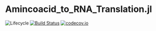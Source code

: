 # Amincoacid_to_RNA_Translation.jl

![Lifecycle](https://img.shields.io/badge/lifecycle-experimental-orange.svg)<!--
![Lifecycle](https://img.shields.io/badge/lifecycle-maturing-blue.svg)
![Lifecycle](https://img.shields.io/badge/lifecycle-stable-green.svg)
![Lifecycle](https://img.shields.io/badge/lifecycle-retired-orange.svg)
![Lifecycle](https://img.shields.io/badge/lifecycle-archived-red.svg)
![Lifecycle](https://img.shields.io/badge/lifecycle-dormant-blue.svg) -->
[![Build Status](https://travis-ci.com/Kathatinka/Amincoacid_to_RNA_Translation.jl.svg?branch=master)](https://travis-ci.com/Kathatinka/Amincoacid_to_RNA_Translation.jl)
[![codecov.io](http://codecov.io/github/Kathatinka/Amincoacid_to_RNA_Translation.jl/coverage.svg?branch=master)](http://codecov.io/github/Kathatinka/Amincoacid_to_RNA_Translation.jl?branch=master)
<!--
[![Documentation](https://img.shields.io/badge/docs-stable-blue.svg)](https://Kathatinka.github.io/Amincoacid_to_RNA_Translation.jl/stable)
[![Documentation](https://img.shields.io/badge/docs-master-blue.svg)](https://Kathatinka.github.io/Amincoacid_to_RNA_Translation.jl/dev)
-->
